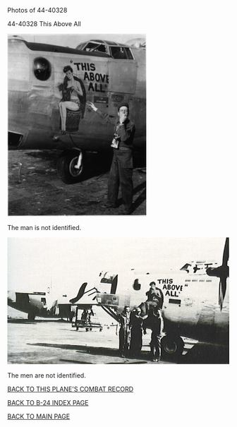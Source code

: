 
Photos of 44-40328






 




44-40328 This Above All  
  

![](44-40328.jpg)  

The man is not identified.  
  

![](44-40328a.jpg)  

The men are not identified.  
  

[BACK TO THIS PLANE'S COMBAT RECORD](ValorToVictory/b24s/44-40328.md)  

[BACK TO B-24 INDEX PAGE](ValorToVictory/000b24s.md)  

[BACK TO MAIN PAGE](ValorToVictory/index.html)


